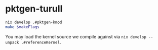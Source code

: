 # pktgen-turull

```bash
nix develop .#pktgen-kmod
make $makeFlags
```

You may load the kernel source we compile against via `nix develop --unpack .#referenceKernel`.
